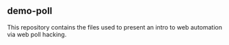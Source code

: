 demo-poll
--

This repository contains the files used to present an intro to web automation via web poll hacking.

